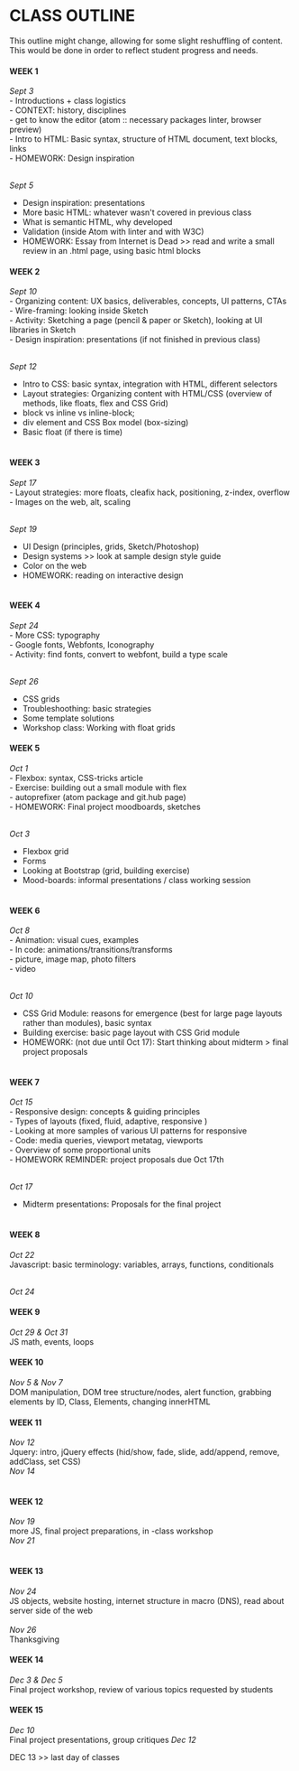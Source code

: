 <h1>CLASS OUTLINE</h1>
This outline might change, allowing for some slight reshuffling of content. This would be done in order to reflect student progress and needs.<br>

<h4>WEEK 1</h4>
<em>Sept 3</em> <br>
- Introductions + class logistics<br>
- CONTEXT: history, disciplines<br>
- get to know the editor (atom :: necessary packages linter, browser preview)<br>
- Intro to HTML: Basic syntax, structure of HTML document, text blocks, links <br>  
- HOMEWORK: Design inspiration <br>  <br>

<em>Sept 5</em><br>
- Design inspiration: presentations <br>
- More basic HTML: whatever wasn't covered in previous class<br>
- What is semantic HTML, why developed<br>
- Validation (inside Atom with linter and with W3C)<br>
- HOMEWORK: Essay from Internet is Dead >> read and write a small review in an .html page, using  basic html blocks

<h4>WEEK 2</h4>
<em>Sept 10</em> <br>
- Organizing content: UX basics, deliverables, concepts, UI patterns, CTAs<br>
- Wire-framing: looking inside Sketch<br>
- Activity: Sketching a page (pencil & paper or Sketch), looking at UI libraries in Sketch<br>
- Design inspiration: presentations (if not finished in previous class)<br><br>

<em>Sept 12</em> <br>
- Intro to CSS: basic syntax, integration with HTML, different selectors <br>
- Layout strategies: Organizing content with HTML/CSS (overview of methods, like floats, flex and CSS Grid)<br>
- block vs inline vs inline-block;<br>
- div element and CSS Box model (box-sizing)<br>
- Basic float (if there is time) <br><br>


<h4>WEEK 3</h4>
<em>Sept 17</em> <br>
- Layout strategies: more floats, cleafix hack, positioning, z-index, overflow<br>
- Images on the web, alt, scaling<br><br>


<em>Sept 19</em> <br>
- UI Design (principles, grids, Sketch/Photoshop)<br>
- Design systems >> look at sample design style guide
- Color on the web<br>
- HOMEWORK: reading on interactive design<br><br>

<h4>WEEK 4</h4>
<em>Sept 24</em> <br>
- More CSS: typography<br>
- Google fonts, Webfonts, Iconography<br>
- Activity: find fonts, convert to webfont, build a type scale<br><br>


<em>Sept 26</em> <br>
- CSS grids <br>
- Troubleshoothing: basic strategies<br>
- Some template solutions<br>
- Workshop class: Working with float grids<br>

<h4>WEEK 5</h4>
<em>Oct 1</em><br>
- Flexbox: syntax, CSS-tricks article<br>
- Exercise: building out a small module with flex<br>
- autoprefixer (atom package and git.hub page)<br>
- HOMEWORK: Final project moodboards, sketches<br><br>

<em>Oct 3</em><br>
- Flexbox grid<br>
- Forms <br>
- Looking at Bootstrap (grid, building exercise)<br>
- Mood-boards: informal presentations / class working session <br><br>

<h4>WEEK 6</h4>
<em>Oct 8</em><br>
- Animation: visual cues, examples<br>
- In code: animations/transitions/transforms<br>
- picture, image map, photo filters<br>
- video<br><br>

<em>Oct 10</em><br>
- CSS Grid Module: reasons for emergence (best for large page layouts rather than modules), basic syntax <br>
- Building exercise: basic page layout with CSS Grid module<br>
- HOMEWORK: (not due until Oct 17): Start thinking about midterm > final project proposals <br><br>


<h4>WEEK 7</h4>
<em>Oct 15</em><br>
- Responsive design: concepts & guiding principles<br>
- Types of layouts (fixed, fluid, adaptive, responsive ) <br>
- Looking at more samples of various UI patterns for responsive <br>
- Code: media queries, viewport metatag, viewports<br>
- Overview of some proportional units<br>
- HOMEWORK REMINDER: project proposals due Oct 17th<br><br>

<em>Oct 17</em><br>
- Midterm presentations: Proposals for the final project<br><br>

<h4>WEEK 8</h4>
<em>Oct 22</em><br>
Javascript: basic terminology: variables, arrays, functions, conditionals<br><br>

<em>Oct 24</em><br>


<h4>WEEK 9</h4>
<em>Oct 29 & Oct 31</em><br>
JS math, events, loops


<h4>WEEK 10</h4>
<em>Nov 5 & Nov 7</em><br>
DOM manipulation, DOM tree structure/nodes, alert function, grabbing elements by ID, Class, Elements, changing innerHTML<br>

<h4>WEEK 11</h4>
<em>Nov 12</em><br>
Jquery: intro, jQuery effects (hid/show, fade, slide, add/append, remove, addClass, set CSS)<br>
<em>Nov 14</em><br><br>

<h4>WEEK 12</h4>
<em>Nov 19</em><br>
more JS, final project preparations, in -class workshop<br>
<em>Nov 21</em><br><br>

<h4>WEEK 13</h4>
<em>Nov 24</em><br>
JS objects, website hosting, internet structure in macro (DNS), read about server side of the web<br><br>
<em>Nov 26</em><br>
Thanksgiving

<h4>WEEK 14</h4>
<em>Dec 3 & Dec 5</em><br>
Final project workshop, review of various topics requested by students
<em></em><br>

<h4>WEEK 15</h4>
<em>Dec 10</em><br>
Final project presentations, group critiques
<em>Dec 12</em><br>

DEC 13 >> last day of classes
